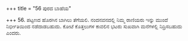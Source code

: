 +++
title = "56 ಪುರದ ಬಾಹೆಯ"

+++
56. ಪಟ್ಟಣದ ಹೊರಗಿನ ಬಾಗಿಲು ತೆಗೆಯಲಿ. ನಂದನವನದಲ್ಲಿ ನಿಮ್ಮ ರಾಣಿಯರು ಇನ್ನು ಮುಂದೆ ನಿರ್ಭೀತಿಯಿಂದ ನಡೆದಾಡಬಹುದು. ಕೋಟೆ ಕೊತ್ತಲುಗಳ ಕಾವಲಿನ ಭಟರು ಸುಖವಾಗಿ ಮನೆಗಳಲ್ಲಿ ನಿದ್ರಿಸಬಹುದು ಎಂದರು.